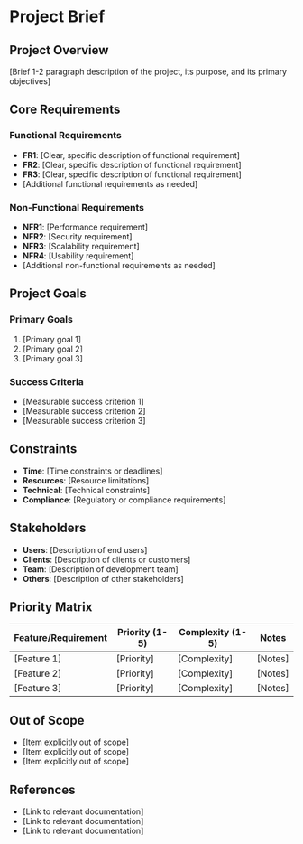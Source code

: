 # Project Brief

## Project Overview

[Brief 1-2 paragraph description of the project, its purpose, and its primary objectives]

## Core Requirements

### Functional Requirements

- **FR1**: [Clear, specific description of functional requirement]
- **FR2**: [Clear, specific description of functional requirement]
- **FR3**: [Clear, specific description of functional requirement]
- [Additional functional requirements as needed]

### Non-Functional Requirements

- **NFR1**: [Performance requirement]
- **NFR2**: [Security requirement]
- **NFR3**: [Scalability requirement]
- **NFR4**: [Usability requirement]
- [Additional non-functional requirements as needed]

## Project Goals

### Primary Goals

1. [Primary goal 1]
2. [Primary goal 2]
3. [Primary goal 3]

### Success Criteria

- [Measurable success criterion 1]
- [Measurable success criterion 2]
- [Measurable success criterion 3]

## Constraints

- **Time**: [Time constraints or deadlines]
- **Resources**: [Resource limitations]
- **Technical**: [Technical constraints]
- **Compliance**: [Regulatory or compliance requirements]

## Stakeholders

- **Users**: [Description of end users]
- **Clients**: [Description of clients or customers]
- **Team**: [Description of development team]
- **Others**: [Description of other stakeholders]

## Priority Matrix

| Feature/Requirement | Priority (1-5) | Complexity (1-5) | Notes |
|---------------------|---------------|-----------------|-------|
| [Feature 1]         | [Priority]    | [Complexity]    | [Notes] |
| [Feature 2]         | [Priority]    | [Complexity]    | [Notes] |
| [Feature 3]         | [Priority]    | [Complexity]    | [Notes] |

## Out of Scope

- [Item explicitly out of scope]
- [Item explicitly out of scope]
- [Item explicitly out of scope]

## References

- [Link to relevant documentation]
- [Link to relevant documentation]
- [Link to relevant documentation]